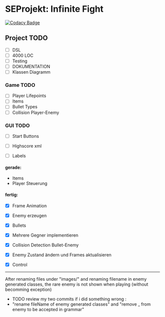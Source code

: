 # SEProjekt: Infinite Fight
[![Codacy Badge](https://api.codacy.com/project/badge/Grade/5bb50f74a80b426cb2bab6d28af78406)](https://www.codacy.com/app/Yahima/SEProjekt?utm_source=github.com&amp;utm_medium=referral&amp;utm_content=Yahima/SEProjekt&amp;utm_campaign=Badge_Grade)

## Project TODO 
- [ ] DSL
- [ ] 4000 LOC
- [ ] Testing
- [ ] DOKUMENTATION
- [ ] Klassen Diagramm

### Game TODO 
- [ ] Player Lifepoints
- [ ] Items
- [ ] Bullet Types
- [ ] Collision Player-Enemy

### GUI TODO
- [ ] Start Buttons
- [ ] Highscore xml
- [ ] Labels


#### gerade:
* Items
* Player Steuerung

#### fertig:
- [x] Frame Animation
- [x] Enemy erzeugen
- [x] Bullets
- [x] Mehrere Gegner implementieren
- [x] Collision Detection Bullet-Enemy
- [x] Enemy Zustand ändern und Frames aktualisieren
- [x] Control


--------------------------------------------------------------

After renaming files under "images/" and renaming filename in enemy generated classes, the rare enemy is not shown
when playing (without becomming exception)
- TODO review my two commits if i did something wrong :
- "rename fileName of enemy generated classes" and "remove _ from enemy to be accepted in grammar"